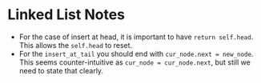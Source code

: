 # Linked List Notes
* For the case of insert at head, it is important to have `return self.head`. This allows the `self.head` to reset. 
* For the `insert_at_tail` you should end with `cur_node.next = new_node`. This seems counter-intuitive as `cur_node = cur_node.next`, but still we need to state that clearly. 
